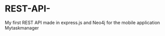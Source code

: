# REST-API-
My first REST API made in express.js and Neo4j for the mobile application Mytaskmanager
